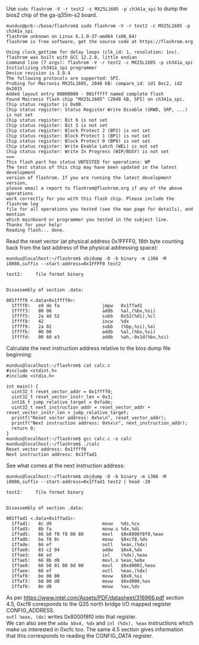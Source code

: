 Use `sudo flashrom -V -r test2 -c MX25L1605 -p ch341a_spi` to dump the bios2 chip of the ga-q35m-s2 board.

```
mundus@pc6:~/base/flashrom$ sudo flashrom -V -r test2 -c MX25L1605 -p ch341a_spi
flashrom unknown on Linux 6.1.0-37-amd64 (x86_64)
flashrom is free software, get the source code at https://flashrom.org

Using clock_gettime for delay loops (clk_id: 1, resolution: 1ns).
flashrom was built with GCC 12.2.0, little endian
Command line (7 args): flashrom -V -r test2 -c MX25L1605 -p ch341a_spi
Initializing ch341a_spi programmer
Device revision is 3.0.4
The following protocols are supported: SPI.
Probing for Macronix MX25L1605, 2048 kB: compare_id: id1 0xc2, id2 0x2015
Added layout entry 00000000 - 001fffff named complete flash
Found Macronix flash chip "MX25L1605" (2048 kB, SPI) on ch341a_spi.
Chip status register is 0x00.
Chip status register: Status Register Write Disable (SRWD, SRP, ...) is not set
Chip status register: Bit 6 is not set
Chip status register: Bit 5 is not set
Chip status register: Block Protect 2 (BP2) is not set
Chip status register: Block Protect 1 (BP1) is not set
Chip status register: Block Protect 0 (BP0) is not set
Chip status register: Write Enable Latch (WEL) is not set
Chip status register: Write In Progress (WIP/BUSY) is not set
===
This flash part has status UNTESTED for operations: WP
The test status of this chip may have been updated in the latest development
version of flashrom. If you are running the latest development version,
please email a report to flashrom@flashrom.org if any of the above operations
work correctly for you with this flash chip. Please include the flashrom log
file for all operations you tested (see the man page for details), and mention
which mainboard or programmer you tested in the subject line.
Thanks for your help!
Reading flash... done.
```

Read the reset vector (at physical address 0x1FFFF0, 16th byte counting back from the last address of the physical addressing space):
```
mundus@localhost:~/flashrom$ objdump -D -b binary -m i386 -M i8086,suffix --start-address=0x1FFFF0 test2
 
test2:     file format binary


Disassembly of section .data:

001ffff0 <.data+0x1ffff0>:
  1ffff0:	e9 de fa             	jmpw   0x1ffad1
  1ffff3:	00 00                	addb   %al,(%bx,%si)
  1ffff5:	2a 4d 52             	subb   0x52(%di),%cl
  1ffff8:	42                   	incw   %dx
  1ffff9:	2a 02                	subb   (%bp,%si),%al
  1ffffb:	00 00                	addb   %al,(%bx,%si)
  1ffffd:	00 60 e3             	addb   %ah,-0x1d(%bx,%si)

```

Calculate the next instruction address relative to the bios dump file beginning:
```
mundus@localhost:~/flashrom$ cat calc.c 
#include <stdint.h>
#include <stdio.h>

int main() {
  uint32_t reset_vector_addr = 0x1ffff0;
  uint32_t reset_vector_instr_len = 0x3;
  int16_t jump_relative_target = 0xfade;
  uint32_t next_instruction_addr = reset_vector_addr + reset_vector_instr_len + jump_relative_target;
  printf("Reset vector address: 0x%x\n", reset_vector_addr);
  printf("Next instruction address: 0x%x\n", next_instruction_addr);
  return 0;
}
mundus@localhost:~/flashrom$ gcc calc.c -o calc
mundus@localhost:~/flashrom$ ./calc
Reset vector address: 0x1ffff0
Next instruction address: 0x1ffad1
```

See what comes at the next instruction address:
```
mundus@localhost:~/flashrom$ objdump -D -b binary -m i386 -M i8086,suffix --start-address=0x1ffad1 test2 | head -20

test2:     file format binary


Disassembly of section .data:

001ffad1 <.data+0x1ffad1>:
  1ffad1:	8c d9                	movw   %ds,%cx
  1ffad3:	8b fa                	movw.s %dx,%di
  1ffad5:	66 b8 f0 f8 00 80    	movl   $0x8000f8f0,%eax
  1ffadb:	ba f8 0c             	movw   $0xcf8,%dx
  1ffade:	66 ef                	outl   %eax,(%dx)
  1ffae0:	83 c2 04             	addw   $0x4,%dx
  1ffae3:	66 ed                	inl    (%dx),%eax
  1ffae5:	66 8b d8             	movl.s %eax,%ebx
  1ffae8:	66 b8 01 00 0d 00    	movl   $0xd0001,%eax
  1ffaee:	66 ef                	outl   %eax,(%dx)
  1ffaf0:	be 00 00             	movw   $0x0,%si
  1ffaf3:	b8 00 d0             	movw   $0xd000,%ax
  1ffaf6:	8e d8                	movw   %ax,%ds
```

As per https://www.intel.com/Assets/PDF/datasheet/316966.pdf section 4.5, 0xcf8 coresponds to the Q35 north bridge I/O mapped register CONFIG_ADDRESS.   
`outl %eax, (dx)` writes 0x8000f8f0 into that register.  
We can also see the `addw $0x4, %dx` and `inl (%dx), %eax` instructions which make us interested in 0xcfc too. The same 4.5 section gives information that this corresponds to reading the CONFIG_DATA register.
